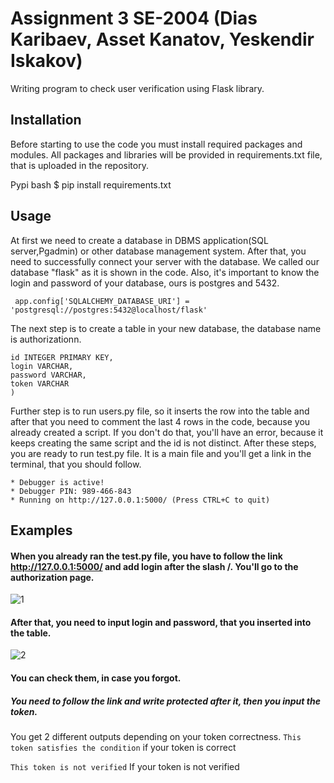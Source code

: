 # Assignment 3 SE-2004 (Dias Karibaev, Asset Kanatov, Yeskendir Iskakov)

Writing program to check user verification using Flask library.

## Installation
Before starting to use the code you must install required packages and modules. All packages and libraries will be provided in requirements.txt file, that is uploaded in the repository.

Pypi
bash
$ pip install requirements.txt

## Usage

At first we need to create a database in DBMS application(SQL server,Pgadmin) or other database management system. After that, you need to successfully connect your server with the database. We called our database "flask" as it is shown in the code. Also, it's important to know the login and password of your database, ours is postgres and 5432.

```  app.config['SQLALCHEMY_DATABASE_URI'] = 'postgresql://postgres:5432@localhost/flask' ```

The next step is to create a table in your new database, the database name is authorizationn.
``` CREATE TABLE authorization (
id INTEGER PRIMARY KEY, 
login VARCHAR,
password VARCHAR,
token VARCHAR
) 
```
Further step is to run users.py file, so it inserts the row into the table and after that you need to comment the last 4 rows in the code, because you already created a script. If you don't do that, you'll have an error, because it keeps creating the same script and the id is not distinct.
After these steps, you are ready to run test.py file. It is a main file and you'll get a link in the terminal, that you should follow.
```
* Debugger is active!
* Debugger PIN: 989-466-843
* Running on http://127.0.0.1:5000/ (Press CTRL+C to quit)
```

## Examples

#### When you already ran the test.py file, you have to follow the link http://127.0.0.1:5000/ and add login after the slash /. You'll go to the authorization page.
![1](https://user-images.githubusercontent.com/82859085/139130938-9321ec09-78b0-44f4-9537-009bf511e347.PNG)

#### After that, you need to input login and password, that you inserted into the table.


![2](https://user-images.githubusercontent.com/82859085/139131035-8d9e3342-5c64-440b-a246-3f77a675cb0b.PNG)

#### You can check them, in case you forgot.

##### You need to follow the link and write protected after it, then you input the token.
You get 2 different outputs depending on your token correctness.
``` This token satisfies the condition ``` 
if your token is correct

``` This token is not verified ``` 
If your token is not verified
